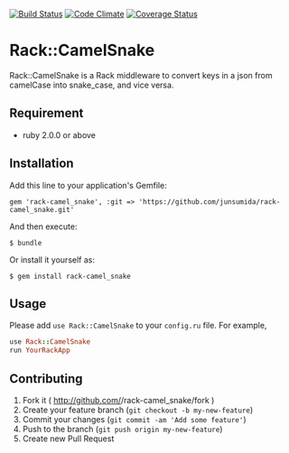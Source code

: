 [![Build Status](https://travis-ci.org/junsumida/rack-camel_snake.svg?branch=master)](https://travis-ci.org/junsumida/rack-camel_snake)
[![Code Climate](https://codeclimate.com/github/junsumida/rack-camel_snake.png)](https://codeclimate.com/github/junsumida/rack-camel_snake)
[![Coverage Status](https://coveralls.io/repos/junsumida/rack-camel_snake/badge.png)](https://coveralls.io/r/junsumida/rack-camel_snake)


# Rack::CamelSnake

Rack::CamelSnake is a Rack middleware to convert keys in a json from camelCase into snake_case, and vice versa.

## Requirement

- ruby 2.0.0 or above

## Installation

Add this line to your application's Gemfile:

    gem 'rack-camel_snake', :git => 'https://github.com/junsumida/rack-camel_snake.git'

And then execute:

    $ bundle

Or install it yourself as:

    $ gem install rack-camel_snake

## Usage

Please add `use Rack::CamelSnake` to your `config.ru` file. For example, 

```ruby
use Rack::CamelSnake
run YourRackApp
```

## Contributing

1. Fork it ( http://github.com/<my-github-username>/rack-camel_snake/fork )
2. Create your feature branch (`git checkout -b my-new-feature`)
3. Commit your changes (`git commit -am 'Add some feature'`)
4. Push to the branch (`git push origin my-new-feature`)
5. Create new Pull Request
